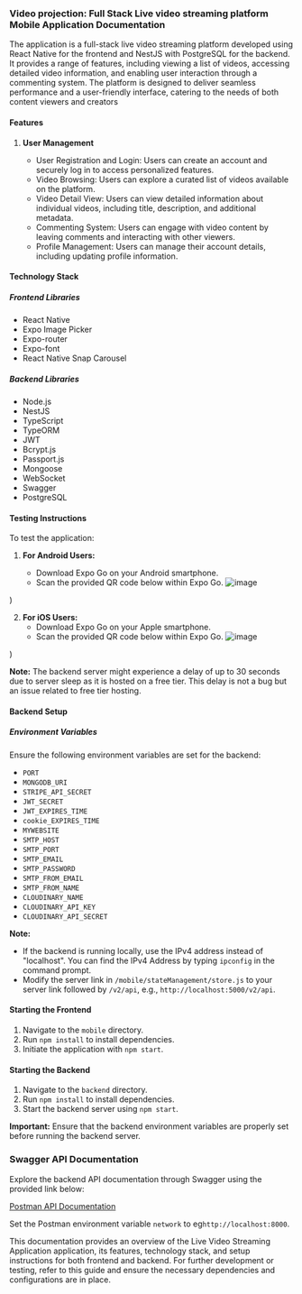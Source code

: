 <!-- @format -->

### **Video projection: Full Stack Live video streaming platform Mobile Application Documentation**

The application is a full-stack live video streaming platform developed using React Native for the frontend and NestJS with PostgreSQL for the backend. It provides a range of features, including viewing a list of videos, accessing detailed video information, and enabling user interaction through a commenting system. The platform is designed to deliver seamless performance and a user-friendly interface, catering to the needs of both content viewers and creators

#### Features

1. **User Management**

   - User Registration and Login: Users can create an account and securely log in to access personalized features.
   - Video Browsing: Users can explore a curated list of videos available on the platform.
   - Video Detail View: Users can view detailed information about individual videos, including title, description, and additional metadata.
   - Commenting System: Users can engage with video content by leaving comments and interacting with other viewers.
   - Profile Management: Users can manage their account details, including updating profile information.

#### Technology Stack

##### Frontend Libraries

- React Native
- Expo Image Picker
- Expo-router
- Expo-font
- React Native Snap Carousel

##### Backend Libraries

- Node.js
- NestJS
- TypeScript
- TypeORM
- JWT
- Bcrypt.js
- Passport.js
- Mongoose
- WebSocket
- Swagger
- PostgreSQL

#### Testing Instructions

To test the application:

1. **For Android Users:**

   - Download Expo Go on your Android smartphone.
   - Scan the provided QR code below within Expo Go.
   ![image](https://github.com/user-attachments/assets/26f0ea0e-730a-4046-b44f-7c7e791e4b7a)

)

2. **For iOS Users:**
   - Download Expo Go on your Apple smartphone.
   - Scan the provided QR code below within Expo Go.
   ![image](https://github.com/user-attachments/assets/37cf4b91-afa6-4237-ac08-730618d8920a)

)

**Note:** The backend server might experience a delay of up to 30 seconds due to server sleep as it is hosted on a free tier. This delay is not a bug but an issue related to free tier hosting.

#### Backend Setup

##### Environment Variables

Ensure the following environment variables are set for the backend:

- `PORT`
- `MONGODB_URI`
- `STRIPE_API_SECRET`
- `JWT_SECRET`
- `JWT_EXPIRES_TIME`
- `cookie_EXPIRES_TIME`
- `MYWEBSITE`
- `SMTP_HOST`
- `SMTP_PORT`
- `SMTP_EMAIL`
- `SMTP_PASSWORD`
- `SMTP_FROM_EMAIL`
- `SMTP_FROM_NAME`
- `CLOUDINARY_NAME`
- `CLOUDINARY_API_KEY`
- `CLOUDINARY_API_SECRET`

**Note:**

- If the backend is running locally, use the IPv4 address instead of "localhost". You can find the IPv4 Address by typing `ipconfig` in the command prompt.
- Modify the server link in `/mobile/stateManagement/store.js` to your server link followed by `/v2/api`, e.g., `http://localhost:5000/v2/api`.

#### Starting the Frontend

1. Navigate to the `mobile` directory.
2. Run `npm install` to install dependencies.
3. Initiate the application with `npm start`.

#### Starting the Backend

1. Navigate to the `backend` directory.
2. Run `npm install` to install dependencies.
3. Start the backend server using `npm start`.

**Important:** Ensure that the backend environment variables are properly set before running the backend server.

### Swagger API Documentation

Explore the backend API documentation through Swagger using the provided link below:

[Postman API Documentation](https://video-protection-api-dev.dguhub.tech/documents)

Set the Postman environment variable `network` to eg`http://localhost:8000`.

This documentation provides an overview of the Live Video Streaming Application application, its features, technology stack, and setup instructions for both frontend and backend. For further development or testing, refer to this guide and ensure the necessary dependencies and configurations are in place.
